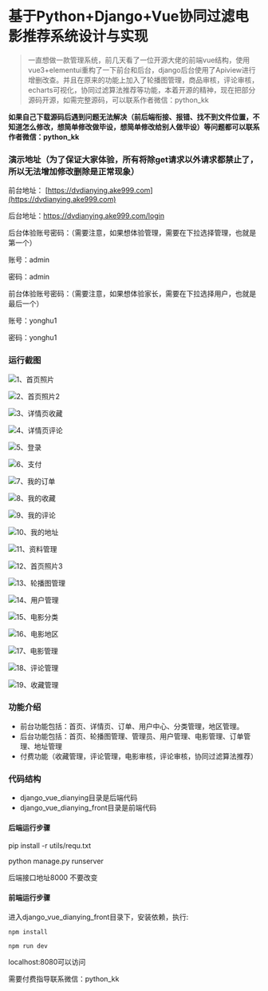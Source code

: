 # 基于Python+Django+Vue协同过滤电影推荐系统设计与实现



> 一直想做一款管理系统，前几天看了一位开源大佬的前端vue结构，使用vue3+elementui重构了一下前台和后台，django后台使用了Apiview进行增删改查。并且在原来的功能上加入了轮播图管理，商品审核，评论审核，echarts可视化，协同过滤算法推荐等功能，本着开源的精神，现在把部分源码开源，如需完整源码，可以联系作者微信：python_kk



**如果自己下载源码后遇到问题无法解决（前后端衔接、报错、找不到文件位置，不知道怎么修改，想简单修改做毕设，想简单修改给别人做毕设）等问题都可以联系作者微信：python_kk**



### 演示地址（为了保证大家体验，所有将除get请求以外请求都禁止了，所以无法增加修改删除是正常现象）



前台地址： [https://dvdianying.ake999.com](https://dvdianying.ake999.com)

后台地址：https://dvdianying.ake999.com/login



后台体验账号密码：（需要注意，如果想体验管理，需要在下拉选择管理，也就是第一个）

账号：admin

密码：admin



前台体验账号密码：（需要注意，如果想体验家长，需要在下拉选择用户，也就是最后一个）

账号：yonghu1

密码：yonghu1



### 运行截图

![1、首页照片](1、首页照片.jpg)

![2、首页照片2](2、首页照片2.jpg)

![3、详情页收藏](3、详情页收藏.jpg)

![4、详情页评论](4、详情页评论.jpg)

![5、登录](5、登录.jpg)

![6、支付](6、支付.jpg)

![7、我的订单](7、我的订单.jpg)

![8、我的收藏](8、我的收藏.jpg)

![9、我的评论](9、我的评论.jpg)

![10、我的地址](10、我的地址.jpg)

![11、资料管理](11、资料管理.jpg)

![12、首页照片3](12、首页照片3.jpg)

![13、轮播图管理](13、轮播图管理.jpg)

![14、用户管理](14、用户管理.jpg)

![15、电影分类](15、电影分类.jpg)

![16、电影地区](16、电影地区.jpg)

![17、电影管理](17、电影管理.jpg)

![18、评论管理](18、评论管理.jpg)

![19、收藏管理](19、收藏管理.jpg)



### 功能介绍

- 前台功能包括：首页、详情页、订单、用户中心、分类管理，地区管理。
- 后台功能包括：首页、轮播图管理、管理员、用户管理、电影管理、订单管理、地址管理
- 付费功能（收藏管理，评论管理，电影审核，评论审核，协同过滤算法推荐）

### 代码结构

- django_vue_dianying目录是后端代码
- django_vue_dianying_front目录是前端代码



#### 后端运行步骤

pip install -r utils/requ.txt

python manage.py runserver

后端接口地址8000 不要改变



#### 前端运行步骤



进入django_vue_dianying_front目录下，安装依赖，执行:

```
npm install 
```

```
npm run dev
```

localhost:8080可以访问



需要付费指导联系微信：python_kk